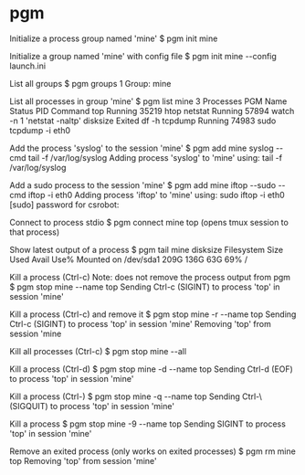 # pgm

Initialize a process group named 'mine'
	$ pgm init mine
	
Initialize a group named 'mine' with config file
	$ pgm init mine --config launch.ini

List all groups
	$ pgm groups
	1 Group:
	mine

List all processes in group 'mine'
	$ pgm list mine
	3 Processes
	PGM Name	Status	PID	Command
	top		Running	35219	htop
	netstat		Running	57894   watch -n 1 'netstat -naltp'
	disksize	Exited		df -h
	tcpdump		Running	74983	sudo tcpdump -i eth0

Add the process 'syslog' to the session 'mine'
	$ pgm add mine syslog --cmd tail -f /var/log/syslog
	Adding process 'syslog' to 'mine' using: tail -f /var/log/syslog	

Add a sudo process to the session 'mine'
	$ pgm add mine iftop --sudo --cmd iftop -i eth0
	Adding process 'iftop' to 'mine' using: sudo iftop -i eth0
	[sudo] password for csrobot: 

Connect to process stdio
	$ pgm connect mine top
	(opens tmux session to that process)

Show latest output of a process
	$ pgm tail mine disksize
	Filesystem      Size  Used Avail Use% Mounted on
	/dev/sda1       209G  136G   63G  69% /

Kill a process (Ctrl-c) Note: does not remove the process output from pgm
	$ pgm stop mine --name top
	Sending Ctrl-c (SIGINT) to process 'top' in session 'mine'

Kill a process (Ctrl-c) and remove it
	$ pgm stop mine -r --name top
	Sending Ctrl-c (SIGINT) to process 'top' in session 'mine'
	Removing 'top' from session 'mine

Kill all processes (Ctrl-c)
    $ pgm stop mine --all

Kill a process (Ctrl-d)
	$ pgm stop mine -d --name top
	Sending Ctrl-d (EOF) to process 'top' in session 'mine'

Kill a process (Ctrl-\)
	$ pgm stop mine -q --name top
	Sending Ctrl-\ (SIGQUIT) to process 'top' in session 'mine'

Kill a process
	$ pgm stop mine -9 --name top
	Sending SIGINT to process 'top' in session 'mine'

Remove an exited process (only works on exited processes)
	$ pgm rm mine top
	Removing 'top' from session 'mine'

